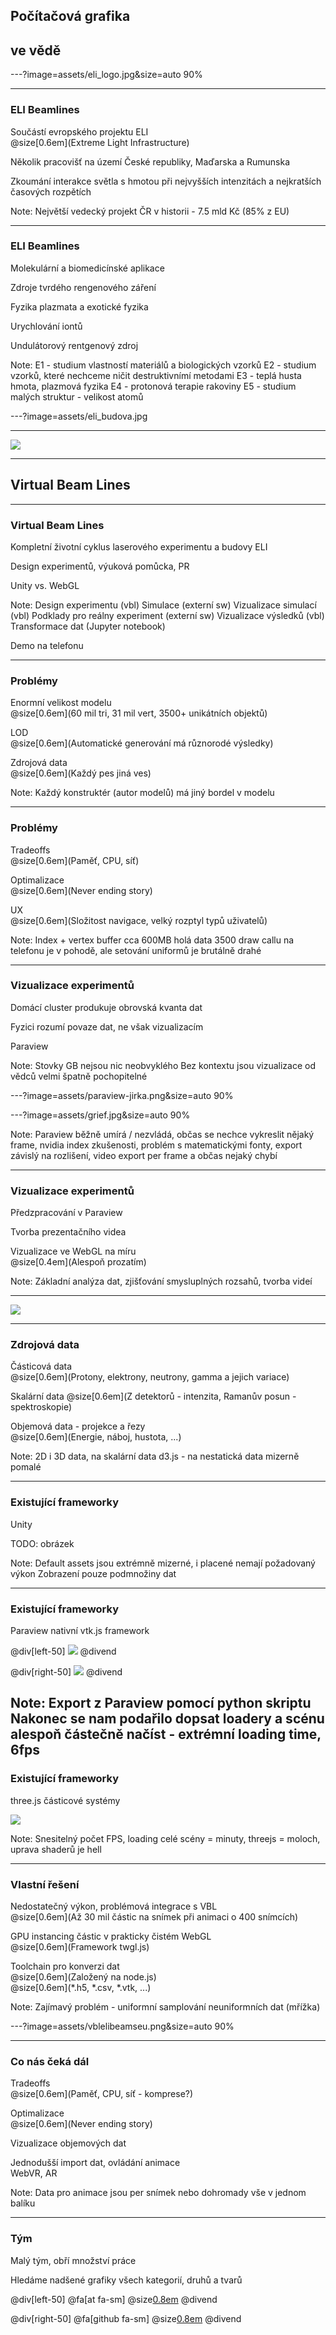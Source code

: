 ## Počítačová grafika  
## ve vědě

---?image=assets/eli_logo.jpg&size=auto 90%

---

### ELI Beamlines

Součástí evropského projektu ELI  
@size[0.6em](Extreme Light Infrastructure)

Několik pracovišť na území České republiky, Maďarska a Rumunska

Zkoumání interakce světla s hmotou při nejvyšších intenzitách a nejkratších časových rozpětích

Note:
Největší vedecký projekt ČR v historii - 7.5 mld Kč (85% z EU)

---

### ELI Beamlines

Molekulární a biomedicínské aplikace

Zdroje tvrdého rengenového záření

Fyzika plazmata a exotické fyzika

Urychlování iontů

Undulátorový rentgenový zdroj

Note:
E1 - studium vlastností materiálů a biologických vzorků
E2 - studium vzorků, které nechceme ničit destruktivnímí metodami
E3 - teplá husta hmota, plazmová fyzika
E4 - protonová terapie rakoviny
E5 - studium malých struktur - velikost atomů 

---?image=assets/eli_budova.jpg

---

![](https://www.youtube.com/embed/UhOyA6o7L80)

---

## Virtual Beam Lines

---

### Virtual Beam Lines

Kompletní životní cyklus laserového experimentu a budovy ELI  

Design experimentů, výuková pomůcka, PR  

Unity vs. WebGL  

Note:
Design experimentu (vbl)
Simulace (externí sw)
Vizualizace simulací (vbl) 
Podklady pro reálny experiment (externí sw)
Vizualizace výsledků (vbl)
Transformace dat (Jupyter notebook)

Demo na telefonu

---

### Problémy

Enormní velikost modelu  
@size[0.6em](60 mil tri, 31 mil vert, 3500+ unikátních objektů)

LOD  
@size[0.6em](Automatické generování má různorodé výsledky)

Zdrojová data  
@size[0.6em](Každý pes jiná ves)

Note:
Každý konstruktér (autor modelů) má jiný bordel v modelu

---

### Problémy

Tradeoffs  
@size[0.6em](Paměť, CPU, síť)

Optimalizace  
@size[0.6em](Never ending story)

UX  
@size[0.6em](Složitost navigace, velký rozptyl typů uživatelů)

Note:
Index + vertex buffer cca 600MB holá data
3500 draw callu na telefonu je v pohodě, ale setování uniformů je brutálně drahé

---

### Vizualizace experimentů
  
Domácí cluster produkuje obrovská kvanta dat  
  
Fyzici rozumí povaze dat, ne však vizualizacím  
  
Paraview

Note:
Stovky GB nejsou nic neobvyklého
Bez kontextu jsou vizualizace od vědců velmi špatně pochopitelné

---?image=assets/paraview-jirka.png&size=auto 90%

---?image=assets/grief.jpg&size=auto 90%

Note:
Paraview běžně umírá / nezvládá, občas se nechce vykreslit nějaký frame, nvidia index zkušenosti, problém s matematickými fonty, export závislý na rozlišení, video export per frame a občas nejaký chybí

---

### Vizualizace experimentů

Předzpracování v Paraview

Tvorba prezentačního videa

Vizualizace ve WebGL na míru  
@size[0.4em](Alespoň prozatím)

Note:
Základní analýza dat, zjišťování smysluplných rozsahů, tvorba videí

---

![](https://www.youtube.com/embed/itghwJmBqnw)

---

### Zdrojová data

Částicová data  
@size[0.6em](Protony, elektrony, neutrony, gamma a jejich variace)

Skalární data
@size[0.6em](Z detektorů - intenzita, Ramanův posun - spektroskopie)

Objemová data - projekce a řezy  
@size[0.6em](Energie, náboj, hustota, ...)

Note:
2D i 3D data, na skalární data d3.js - na nestatická data mizerně pomalé

---

### Existující frameworky

Unity

TODO: obrázek

Note:
Default assets jsou extrémně mizerné, i placené nemají požadovaný výkon
Zobrazení pouze podmnožiny dat

---

### Existující frameworky

Paraview nativní vtk.js framework

@div[left-50]
![](assets/vtkjs-expected.png)
@divend

@div[right-50]
![](assets/vtkjs-reality.png)
@divend


Note:
Export z Paraview pomocí python skriptu
Nakonec se nam podařilo dopsat loadery a scénu alespoň částečně načíst - extrémní loading time, 6fps
---

### Existující frameworky

three.js částicové systémy

![](assets/threejs-vtk.png)

Note:
Snesitelný počet FPS, loading celé scény = minuty, threejs = moloch, uprava shaderů je hell

---

### Vlastní řešení

Nedostatečný výkon, problémová integrace s VBL  
@size[0.6em](Až 30 mil částic na snímek při animaci o 400 snímcích)

GPU instancing částic v prakticky čistém WebGL  
@size[0.6em](Framework twgl.js)

Toolchain pro konverzi dat  
@size[0.6em](Založený na node.js)  
@size[0.6em](\*.h5, \*.csv, \*.vtk, ...)

Note:
Zajímavý problém - uniformní samplování neuniformních dat (mřížka)

---?image=assets/vblelibeamseu.png&size=auto 90%

---

### Co nás čeká dál

Tradeoffs  
@size[0.6em](Paměť, CPU, síť - komprese?)

Optimalizace  
@size[0.6em](Never ending story)

Vizualizace objemových dat

Jednodušší import dat, ovládání animace  
WebVR, AR

Note:
Data pro animace jsou per snímek nebo dohromady vše v jednom balíku

---

### Tým

Malý tým, obří množství práce

Hledáme nadšené grafiky všech kategorií, druhů a tvarů

@div[left-50]
@fa[at fa-sm] @size[0.8em](janecka.pavel@gmail.com) 
@divend

@div[right-50]
@fa[github fa-sm] @size[0.8em](Sorceror)
@divend